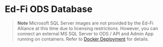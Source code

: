 # Ed-Fi ODS Database

> **Note**
> Microsoft SQL Server images are not provided by the Ed-Fi Alliance at this
> time due to licensing restrictions. However, you can connect an external MS
> SQL Server to ODS / API and Admin App running on containers. Refer to [Docker
> Deployment](https://techdocs.ed-fi.org/x/EIeIBg) for details.
